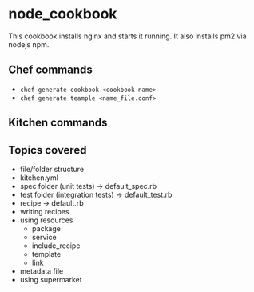 # node_cookbook

This cookbook installs nginx and starts it running. It also installs pm2 via nodejs npm.

## Chef commands
  - `chef generate cookbook <cookbook name>`
  - `chef generate teample <name_file.conf>`

## Kitchen commands

## Topics covered

- file/folder structure
- kitchen.yml
- spec folder (unit tests) -> default_spec.rb
- test folder (integration tests) -> default_test.rb
- recipe -> default.rb
- writing recipes
- using resources
  - package
  - service
  - include_recipe
  - template
  - link
- metadata file
- using supermarket
